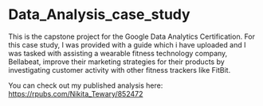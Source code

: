 # Data_Analysis_case_study
This is the capstone project for the Google Data Analytics Certification. For this case study, I was provided with a guide which i have uploaded and I was tasked with assisting a wearable fitness technology company, Bellabeat, improve their marketing strategies for their products by investigating customer activity with other fitness trackers like FitBit.

You can check out my published analysis here: https://rpubs.com/Nikita_Tewary/852472 
